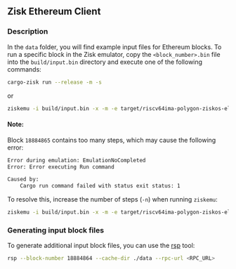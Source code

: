 ## Zisk Ethereum Client

### Description
In the `data` folder, you will find example input files for Ethereum blocks. To run a specific block in the Zisk emulator, copy the `<block_number>.bin` file into the `build/input.bin` directory and execute one of the following commands:
```bash
cargo-zisk run --release -m -s
```
or 
```bash
ziskemu -i build/input.bin -x -m -e target/riscv64ima-polygon-ziskos-elf/release/zisk-eth-client
```

#### Note:
Block `18884865` contains too many steps, which may cause the following error:
```bash
Error during emulation: EmulationNoCompleted
Error: Error executing Run command

Caused by:
    Cargo run command failed with status exit status: 1
```
To resolve this, increase the number of steps (`-n`) when running `ziskemu`:
```bash
ziskemu -i build/input.bin -x -m -e target/riscv64ima-polygon-ziskos-elf/release/zisk-eth-block -n 10000000000
```

### Generating input block files
To generate additional input block files, you can use the [rsp](https://github.com/succinctlabs/rsp) tool:
```bash
rsp --block-number 18884864 --cache-dir ./data --rpc-url <RPC_URL>
```